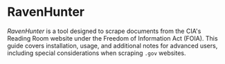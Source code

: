 # RavenHunter
*RavenHunter* is a tool designed to scrape documents from the CIA's Reading Room website under the Freedom of Information Act (FOIA). This guide covers installation, usage, and additional notes for advanced users, including special considerations when scraping `.gov` websites.
